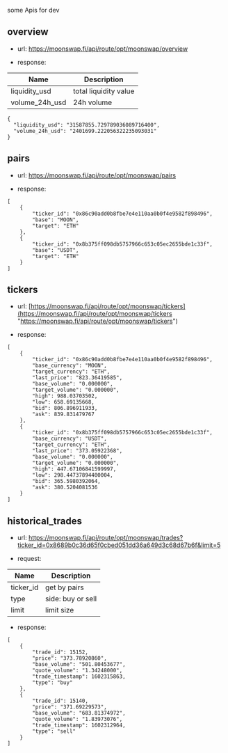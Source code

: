 some Apis for dev

## overview

- url: https://moonswap.fi/api/route/opt/moonswap/overview

- response:

| Name | Description |
| --- | --- |
|liquidity_usd | total liquidity value |
| volume_24h_usd | 24h volume |

```
{
  "liquidity_usd": "31587855.729789036089716400",
  "volume_24h_usd": "2401699.222056322235093031"
}

```

## pairs

- url: https://moonswap.fi/api/route/opt/moonswap/pairs

- response:

```
[
    {
        "ticker_id": "0x86c90add0b8fbe7e4e110aa0b0f4e9582f898496",
        "base": "MOON",
        "target": "ETH"
    },
    {
        "ticker_id": "0x8b375ff098db5757966c653c05ec2655bde1c33f",
        "base": "USDT",
        "target": "ETH"
    }
]

```

## tickers

- url: [https://moonswap.fi/api/route/opt/moonswap/tickers](https://moonswap.fi/api/route/opt/moonswap/tickers "https://moonswap.fi/api/route/opt/moonswap/tickers")

- response:


```
[
    {
        "ticker_id": "0x86c90add0b8fbe7e4e110aa0b0f4e9582f898496",
        "base_currency": "MOON",
        "target_currency": "ETH",
        "last_price": "823.36419585",
        "base_volume": "0.000000",
        "target_volume": "0.000000",
        "high": 988.03703502,
        "low": 658.69135668,
        "bid": 806.896911933,
        "ask": 839.831479767
    },
    {
        "ticker_id": "0x8b375ff098db5757966c653c05ec2655bde1c33f",
        "base_currency": "USDT",
        "target_currency": "ETH",
        "last_price": "373.05922368",
        "base_volume": "0.000000",
        "target_volume": "0.000000",
        "high": 447.67106841599997,
        "low": 298.44737894400004,
        "bid": 365.5980392064,
        "ask": 380.5204081536
    }
]

```

## historical_trades

- url: https://moonswap.fi/api/route/opt/moonswap/trades?ticker_id=0x8689b0c36d65f0cbed051dd36a649d3c68d67b6f&limit=5

- request:

| Name | Description|
| --- | --- |
|ticker_id | get by pairs |
| type | side: buy or sell |
| limit | limit size |


- response:

```
[
    {
        "trade_id": 15152,
        "price": "373.78920860",
        "base_volume": "501.80453677",
        "quote_volume": "1.34248000",
        "trade_timestamp": 1602315863,
        "type": "buy"
    },
    {
        "trade_id": 15140,
        "price": "371.69229573",
        "base_volume": "683.81374972",
        "quote_volume": "1.83973076",
        "trade_timestamp": 1602312964,
        "type": "sell"
    }
]

```
